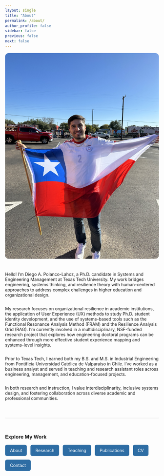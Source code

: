 ```yaml
---
layout: single
title: "About"
permalink: /about/
author_profile: false
sidebar: false
previous: false
next: false
---
```


<div style="display: flex; flex-wrap: wrap; gap: 2em; align-items: stretch; margin-bottom: 2em;">

 <!-- 📷 Image Column -->
  <div style="flex: 1; min-width: 280px;">
    <img src="/images/intro-photo.jpg" alt="Diego Polanco Lahoz" style="max-width: 100%; height: 100%; object-fit: cover; border-radius: 12px;" />
  </div>
 <!-- 📝 Text Column -->
  <div style="flex: 1; min-width: 280px; display: flex; flex-direction: column; justify-content: center;">
    <p>Hello! I’m Diego A. Polanco-Lahoz, a Ph.D. candidate in Systems and Engineering Management at Texas Tech University. My work bridges engineering, systems thinking, and resilience theory with human-centered approaches to address complex challenges in higher education and organizational design.</p>
    <p>My research focuses on organizational resilience in academic institutions, the application of User Experience (UX) methods to study Ph.D. student identity development, and the use of systems-based tools such as the Functional Resonance Analysis Method (FRAM) and the Resilience Analysis Grid (RAG). I’m currently involved in a multidisciplinary, NSF-funded research project that explores how engineering doctoral programs can be enhanced through more effective student experience mapping and systems-level insights.</p>
    <p>Prior to Texas Tech, I earned both my B.S. and M.S. in Industrial Engineering from Pontificia Universidad Católica de Valparaíso in Chile. I’ve worked as a business analyst and served in teaching and research assistant roles across engineering, management, and education-focused projects.</p>
    <p>In both research and instruction, I value interdisciplinarity, inclusive systems design, and fostering collaboration across diverse academic and professional communities.</p>
  </div>
</div>
<div style="margin-top: 3em; padding-top: 2em; border-top: 1px solid #ddd;">
  <h3>Explore My Work</h3>
  <div style="display: flex; flex-wrap: wrap; gap: 12px; margin-top: 1em;">
    <a href="/about/" style="background-color: #2e6da4; color: white; padding: 10px 16px; border-radius: 6px; text-decoration: none;">About</a>
    <a href="/research/" style="background-color: #2e6da4; color: white; padding: 10px 16px; border-radius: 6px; text-decoration: none;">Research</a>
    <a href="/teaching/" style="background-color: #2e6da4; color: white; padding: 10px 16px; border-radius: 6px; text-decoration: none;">Teaching</a>
    <a href="/publications/" style="background-color: #2e6da4; color: white; padding: 10px 16px; border-radius: 6px; text-decoration: none;">Publications</a>
    <a href="/cv/" style="background-color: #2e6da4; color: white; padding: 10px 16px; border-radius: 6px; text-decoration: none;">CV</a>
    <a href="/contact/" style="background-color: #2e6da4; color: white; padding: 10px 16px; border-radius: 6px; text-decoration: none;">Contact</a>
  </div>
</div>

